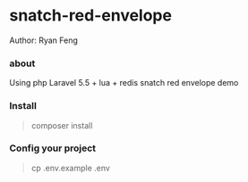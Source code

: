 # snatch-red-envelope
Author: Ryan Feng

### about
Using php Laravel 5.5 + lua + redis snatch red envelope demo

### Install
> composer install

### Config your project
> cp .env.example .env
